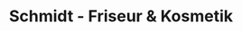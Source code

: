 ---
title: "Schmidt - Friseur & Kosmetik"
url: /gebhardshain/schmidt-friseur-und-kosmetik/
shop: Friseur
---